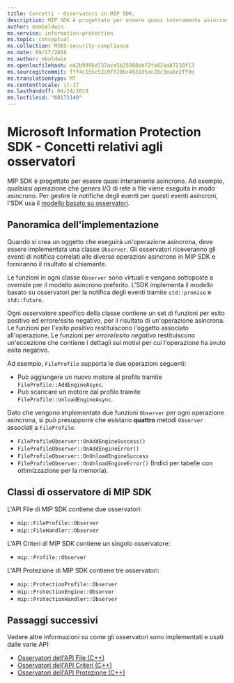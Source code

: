 ```yaml
---
title: Concetti - Osservatori in MIP SDK.
description: MIP SDK è progettato per essere quasi interamente asincrono. Questo articolo aiuterà a comprendere come gli osservatori vengono implementati e usati per l'asincronicità.
author: msmbaldwin
ms.service: information-protection
ms.topic: conceptual
ms.collection: M365-security-compliance
ms.date: 09/27/2018
ms.author: mbaldwin
ms.openlocfilehash: e42b9996d737ace5b25988eb72fa02aa87230f13
ms.sourcegitcommit: fff4c155c52c9ff20bc4931d5ac20c3ea6e2ff9e
ms.translationtype: MT
ms.contentlocale: it-IT
ms.lasthandoff: 04/24/2019
ms.locfileid: "60175140"
---
```

# <a name="microsoft-information-protection-sdk---observer-concepts"></a>Microsoft Information Protection SDK - Concetti relativi agli osservatori

MIP SDK è progettato per essere quasi interamente asincrono. Ad esempio, qualsiasi operazione che genera I/O di rete o file viene eseguita in modo asincrono. Per gestire le notifiche degli eventi per questi eventi asincroni, l'SDK usa il [modello basato su osservatori](https://wikipedia.org/wiki/Observer_pattern). 

## <a name="implementation-overview"></a>Panoramica dell'implementazione

Quando si crea un oggetto che eseguirà un'operazione asincrona, deve essere implementata una classe `Observer`. Gli osservatori riceveranno gli eventi di notifica correlati alle diverse operazioni asincrone in MIP SDK e forniranno il risultato al chiamante.

Le funzioni in ogni classe `Observer` sono virtuali e vengono sottoposte a override per il modello asincrono preferito. L'SDK implementa il modello basato su osservatori per la notifica degli eventi tramite `std::promise` e `std::future`.

Ogni osservatore specifico della classe contiene un set di funzioni per esito positivo ed errore/esito negativo, per il risultato di un'operazione asincrona. Le funzioni per l'*esito positivo* restituiscono l'oggetto associato all'operazione. Le funzioni per *errore*/*esito negativo* restituiscono un'eccezione che contiene i dettagli sui motivi per cui l'operazione ha avuto esito negativo.

Ad esempio, `FileProfile` supporta le due operazioni seguenti: 

- Può aggiungere un nuovo motore al profilo tramite `FileProfile::AddEngineAsync`. 
- Può scaricare un motore dal profilo tramite `FileProfile::UnloadEngineAsync`.

Dato che vengono implementate due funzioni `Observer` per ogni operazione asincrona, si può presupporre che esistano **quattro** metodi `Observer` associati a `FileProfile`: 

- `FileProfileObserver::OnAddEngineSuccess()`
- `FileProfileObserver::OnAddEngineError()`
- `FileProfileObserver::OnUnloadEngineSuccess`
- `FileProfileObserver::OnUnloadEngineError()` (Indici per tabelle con ottimizzazione per la memoria). 

## <a name="mip-sdk-observer-classes"></a>Classi di osservatore di MIP SDK

L'API File di MIP SDK contiene due osservatori:

* `mip::FileProfile::Observer`
* `mip::FileHandler::Observer`

L'API Criteri di MIP SDK contiene un singolo osservatore:

* `mip::Profile::Observer`

L'API Protezione di MIP SDK contiene tre osservatori:

* `mip::ProtectionProfile::Observer`
* `mip::ProtectionEngine::Observer`
* `mip::ProtectionHandler::Observer`

## <a name="next-steps"></a>Passaggi successivi

Vedere altre informazioni su come gli osservatori sono implementati e usati dalle varie API:

* [Osservatori dell'API File (C++)](concept-async-observers-file-cpp.md)
* [Osservatori dell'API Criteri (C++)](concept-async-observers-policy-cpp.md)
* [Osservatori dell'API Protezione (C++)](concept-async-observers-protection-cpp.md)
